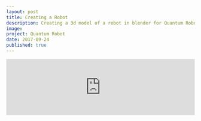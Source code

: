 ```yaml
---
layout: post
title: Creating a Robot
description: Creating a 3d model of a robot in blender for Quantum Robot
image: 
project: Quantum Robot
date: 2017-09-24
published: true
---
```


<iframe width="100%" src="https://www.youtube.com/embed/VNymPQbXkLs" frameborder="0" allowfullscreen></iframe>
